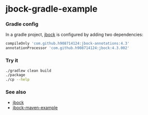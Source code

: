 # jbock-gradle-example

### Gradle config

In a gradle project,
[jbock](https://github.com/h908714124/jbock)
is configured by adding two dependencies:

````groovy
compileOnly 'com.github.h908714124:jbock-annotations:4.3'
annotationProcessor 'com.github.h908714124:jbock:4.3.002'
````

### Try it

````sh
./gradlew clean build
./package
./cp --help
````


### See also

* [jbock](https://github.com/h908714124/jbock)
* [jbock-maven-example](https://github.com/h908714124/jbock-maven-example)

